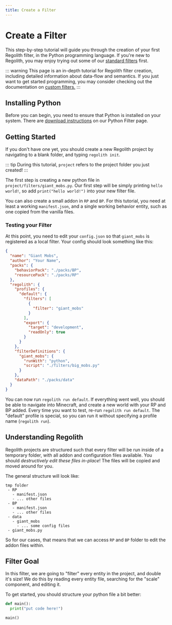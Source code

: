 ```yaml
---
title: Create a Filter
---
```


# Create a Filter

This step-by-step tutorial will guide you through the creation of your first Regolith filter, in the Python programming language. If you're new to Regolith, you may enjoy trying out some of our [standard filters](/standard-library) first.

::: warning
This page is an in-depth tutorial for Regolith filter creation, including detailed information about data-flow and semantics. If you just want to get started programming, you may consider checking out the documentation on [custom filters.](/guide/custom-filters)
:::

## Installing Python

Before you can begin, you need to ensure that Python is installed on your system. There are [download instructions](/guide/python-filters) on our Python Filter page.

## Getting Started

If you don't have one yet, you should create a new Regolith project by navigating to a blank folder, and typing `regolith init`.

::: tip
During this tutorial, `project` refers to the project folder you just created!
:::

The first step is creating a new python file in `project/filters/giant_mobs.py`. Our first step will be simply printing `hello world!`, so add `print("hello world!")` into your new filter file.

You can also create a small addon in `RP` and `BP`. For this tutorial, you need at least a working `manifest.json`, and a single working behavior entity, such as one copied from the vanilla files.

### Testing your Filter

At this point, you need to edit your `config.json` so that `giant_mobs` is registered as a local filter. Your config should look something like this:

```json
{
  "name": "Giant Mobs",
  "author": "Your Name",
  "packs": {
    "behaviorPack": "./packs/BP",
    "resourcePack": "./packs/RP"
  },
  "regolith": {
    "profiles": {
      "default": {
        "filters": [
          {
            "filter": "giant_mobs"
          }
        ],
        "export": {
          "target": "development",
          "readOnly": true
        }
      }
    },
    "filterDefinitions": {
      "giant_mobs": {
        "runWith": "python",
        "script": "./filters/big_mobs.py"
      }
    },
    "dataPath": "./packs/data"
  }
}
```

You can now run `regolith run default`. If everything went well, you should be able to navigate into Minecraft, and create a new world with your RP and BP added. Every time you want to test, re-run `regolith run default`. The "default" profile is special, so you can run it without specifying a profile name (`regolith run`).

## Understanding Regolith

Regolith projects are structured such that every filter will be run inside of a temporary folder, with all addon and configuration files available. You should *destructively edit these files in-place*! The files will be copied and moved around for you.

The general structure will look like:

```
tmp folder
 - RP
   - manifest.json
   - ... other files
 - BP
   - manifest.json
   - ... other files
 - data
   - giant_mobs
     - ... some config files
 - giant_mobs.py
```

So for our cases, that means that we can access `RP` and `BP` folder to edit the addon files within.

## Filter Goal

In this filter, we are going to "filter" every entity in the project, and double it's size! We do this by reading every entity file, searching for the "scale" component, and editing it.

To get started, you should structure your python file a bit better:

```python
def main():
  print("put code here!")

main()
```
